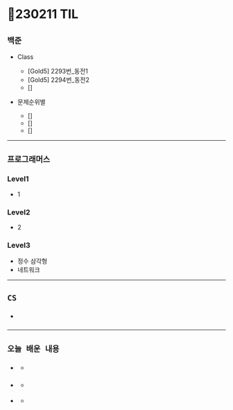 # 🚩230211 TIL

## **`백준`**

- Class

  - [Gold5] 2293번\_동전1
  - [Gold5] 2294번\_동전2
  - []

- 문제순위별
  - []
  - []
  - []

---

## **`프로그래머스`**

### Level1

- 1

### Level2

- 2

### Level3

- 정수 삼각형
- 네트워크

---

## **`CS`**

- ###

---

## **`오늘 배운 내용`**

- ###
  -
- ###
  -
- ####
  -

